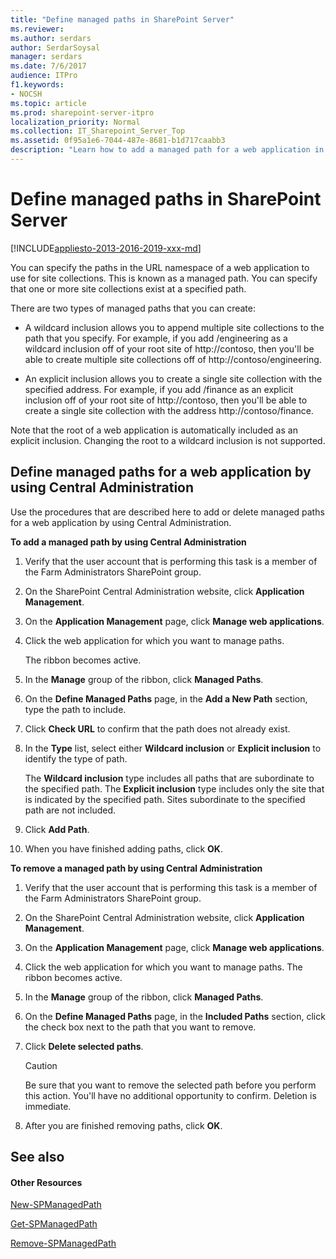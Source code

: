 ```yaml
---
title: "Define managed paths in SharePoint Server"
ms.reviewer: 
ms.author: serdars
author: SerdarSoysal
manager: serdars
ms.date: 7/6/2017
audience: ITPro
f1.keywords:
- NOCSH
ms.topic: article
ms.prod: sharepoint-server-itpro
localization_priority: Normal
ms.collection: IT_Sharepoint_Server_Top
ms.assetid: 0f95a1e6-7044-487e-8681-b1d717caabb3
description: "Learn how to add a managed path for a web application in SharePoint Server."
---
```


# Define managed paths in SharePoint Server

[!INCLUDE[appliesto-2013-2016-2019-xxx-md](../includes/appliesto-2013-2016-2019-xxx-md.md)]
  
You can specify the paths in the URL namespace of a web application to use for site collections. This is known as a managed path. You can specify that one or more site collections exist at a specified path.
  
There are two types of managed paths that you can create:
  
- A wildcard inclusion allows you to append multiple site collections to the path that you specify. For example, if you add /engineering as a wildcard inclusion off of your root site of http://contoso, then you'll be able to create multiple site collections off of http://contoso/engineering. 
    
- An explicit inclusion allows you to create a single site collection with the specified address. For example, if you add /finance as an explicit inclusion off of your root site of http://contoso, then you'll be able to create a single site collection with the address http://contoso/finance. 
    
Note that the root of a web application is automatically included as an explicit inclusion. Changing the root to a wildcard inclusion is not supported.
  
## Define managed paths for a web application by using Central Administration
<a name="section1"> </a>

Use the procedures that are described here to add or delete managed paths for a web application by using Central Administration.
  
 **To add a managed path by using Central Administration**
  
1. Verify that the user account that is performing this task is a member of the Farm Administrators SharePoint group.
    
2. On the SharePoint Central Administration website, click **Application Management**.
    
3. On the **Application Management** page, click **Manage web applications**.
    
4. Click the web application for which you want to manage paths.
    
    The ribbon becomes active.
    
5. In the **Manage** group of the ribbon, click **Managed Paths**.
    
6. On the **Define Managed Paths** page, in the **Add a New Path** section, type the path to include. 
    
7. Click **Check URL** to confirm that the path does not already exist. 
    
8. In the **Type** list, select either **Wildcard inclusion** or **Explicit inclusion** to identify the type of path. 
    
    The **Wildcard inclusion** type includes all paths that are subordinate to the specified path. The **Explicit inclusion** type includes only the site that is indicated by the specified path. Sites subordinate to the specified path are not included. 
    
9. Click **Add Path**.
    
10. When you have finished adding paths, click **OK**.
    
 **To remove a managed path by using Central Administration**
  
1. Verify that the user account that is performing this task is a member of the Farm Administrators SharePoint group.
    
2. On the SharePoint Central Administration website, click **Application Management**.
    
3. On the **Application Management** page, click **Manage web applications**.
    
4. Click the web application for which you want to manage paths. The ribbon becomes active.
    
5. In the **Manage** group of the ribbon, click **Managed Paths**.
    
6. On the **Define Managed Paths** page, in the **Included Paths** section, click the check box next to the path that you want to remove. 
    
7. Click **Delete selected paths**.
    
    > [!CAUTION]
    > Be sure that you want to remove the selected path before you perform this action. You'll have no additional opportunity to confirm. Deletion is immediate. 
  
8. After you are finished removing paths, click **OK**.
    
## See also
<a name="section1"> </a>

#### Other Resources

[New-SPManagedPath](/powershell/module/sharepoint-server/New-SPManagedPath?view=sharepoint-ps)
  
[Get-SPManagedPath](/powershell/module/sharepoint-server/Get-SPManagedPath?view=sharepoint-ps)
  
[Remove-SPManagedPath](/powershell/module/sharepoint-server/Remove-SPManagedPath?view=sharepoint-ps)

